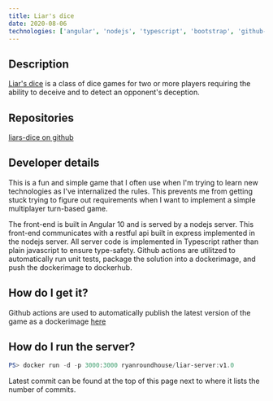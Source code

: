```yaml
---
title: Liar's dice
date: 2020-08-06
technologies: ['angular', 'nodejs', 'typescript', 'bootstrap', 'github-actions', 'docker']
---
```

## Description
[Liar's dice](https://en.wikipedia.org/wiki/Liar%27s_dice) is a class of dice games for two or more players requiring the ability to deceive and to detect an opponent's deception.

## Repositories
[liars-dice on github](https://github.com/ryanroundhouse/liars-dice)

## Developer details
This is a fun and simple game that I often use when I'm trying to learn new technologies as I've internalized the rules.  This prevents me from getting stuck trying to figure out requirements when I want to implement a simple multiplayer turn-based game.

The front-end is built in Angular 10 and is served by a nodejs server.  This front-end communicates with a restful api built in express implemented in the nodejs server.   All server code is implemented in Typescript rather than plain javascript to ensure type-safety.  Github actions are utilitzed to automatically run unit tests, package the solution into a dockerimage, and push the dockerimage to dockerhub.

## How do I get it?
Github actions are used to automatically publish the latest version of the game as a dockerimage [here](https://hub.docker.com/repository/docker/ryanroundhouse/liar-server)

## How do I run the server?
``` powershell
PS> docker run -d -p 3000:3000 ryanroundhouse/liar-server:v1.0
```
Latest commit can be found at the top of this page next to where it lists the number of commits.